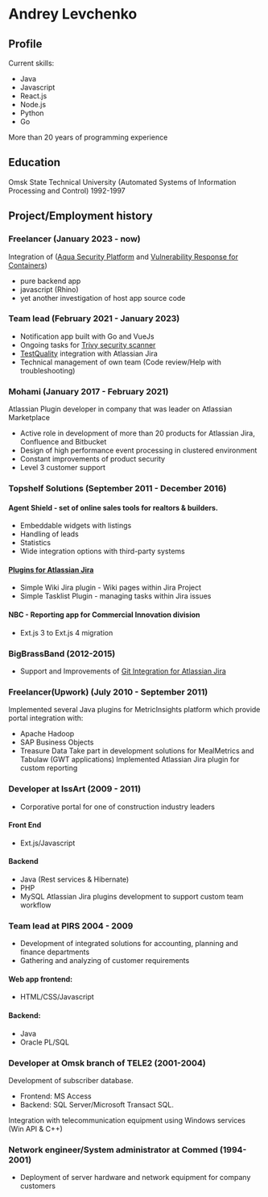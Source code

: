 # Andrey Levchenko
## Profile

Current skills:
- Java
- Javascript
- React.js
- Node.js
- Python
- Go

More than 20 years of programming experience

## Education

Omsk State Technical University (Automated Systems of Information Processing and Control)
1992-1997

## Project/Employment history

### Freelancer (January 2023 - now)

Integration of ([Aqua Security Platform](https://www.aquasec.com/) and [Vulnerability Response for Containers](https://docs.servicenow.com/en-US/bundle/utah-security-management/page/product/container-vulnerability-response/concept/understanding-cvr.html))
- pure backend app 
- javascript (Rhino)
- yet another investigation of host app source code

### Team lead (February 2021 - January 2023)

- Notification app built with Go and VueJs
- Ongoing tasks for [Trivy security scanner](https://github.com/aquasecurity/trivy)
- [TestQuality](https://www.testquality.com/) integration with Atlassian Jira
- Technical management of own team (Code review/Help with troubleshooting)

### Mohami (January 2017 - February 2021)

Atlassian Plugin developer in company that was leader on Atlassian Marketplace
- Active role in development of more than 20 products for Atlassian Jira,
Confluence and Bitbucket
- Design of high performance event processing in clustered environment
- Constant improvements of product security
- Level 3 customer support

### Topshelf Solutions (September 2011 - December 2016)

#### Agent Shield - set of online sales tools for realtors & builders.

- Embeddable widgets with listings
- Handling of leads
- Statistics
- Wide integration options with third-party systems

#### [Plugins for Atlassian Jira](https://marketplace.atlassian.com/vendors/1210684)

- Simple Wiki Jira plugin - Wiki pages within Jira Project
- Simple Tasklist Plugin - managing tasks within Jira issues

#### NBC - Reporting app for Commercial Innovation division

- Ext.js 3 to Ext.js 4 migration

### BigBrassBand (2012-2015)

- Support and Improvements of [Git Integration for Atlassian Jira](https://marketplace.atlassian.com/apps/4984/git-integration-for-jira)

### Freelancer(Upwork) (July 2010 - September 2011)

Implemented several Java plugins for MetricInsights platform which provide portal integration
with:
- Apache Hadoop
- SAP Business Objects
- Treasure Data
Take part in development solutions for MealMetrics and Tabulaw (GWT applications)
Implemented Atlassian Jira plugin for custom reporting

### Developer at IssArt (2009 - 2011)

- Corporative portal for one of construction industry leaders

#### Front End

- Ext.js/Javascript

#### Backend

- Java (Rest services & Hibernate)
- PHP
- MySQL
Atlassian Jira plugins development to support custom team workflow

### Team lead at PIRS 2004 - 2009

- Development of integrated solutions for accounting, planning and finance departments
- Gathering and analyzing of customer requirements

#### Web app frontend:

- HTML/CSS/Javascript

#### Backend:

- Java
- Oracle PL/SQL

### Developer at Omsk branch of TELE2 (2001-2004)

Development of subscriber database.
- Frontend: MS Access
- Backend: SQL Server/Microsoft Transact SQL.

Integration with telecommunication equipment using Windows services (Win API
& C++)

### Network engineer/System administrator at Commed (1994-2001)

- Deployment of server hardware and network equipment for company customers
